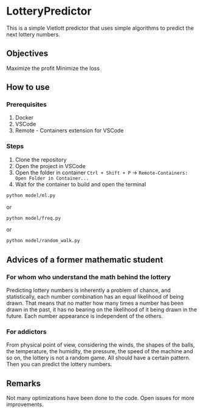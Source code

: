 # LotteryPredictor

This is a simple Vietlott predictor that uses simple algorithms to predict the next lottery numbers. 

## Objectives
Maximize the profit
Minimize the loss

## How to use

### Prerequisites
1. Docker
2. VSCode
3. Remote - Containers extension for VSCode

### Steps
1. Clone the repository
2. Open the project in VSCode
3. Open the folder in container `Ctrl + Shift + P` -> `Remote-Containers: Open Folder in Container...`
4. Wait for the container to build and open the terminal
```bash
python model/ml.py
```
or 
```bash
python model/freq.py
```
or 
```bash
python model/random_walk.py
```

## Advices of a former mathematic student

### For whom who understand the math behind the lottery
Predicting lottery numbers is inherently a problem of chance, and statistically, each number combination has an equal likelihood of being drawn. That means that no matter how many times a number has been drawn in the past, it has no bearing on the likelihood of it being drawn in the future. Each number appearance is independent of the others.

### For addictors
From physical point of view, considering the winds, the shapes of the balls, the temperature, the humidity, the pressure, the speed of the machine and so on, the lottery is not a random game. All should have a certain pattern. Then you can predict the lottery numbers.

## Remarks

Not many optimizations have been done to the code. Open issues for more improvements.